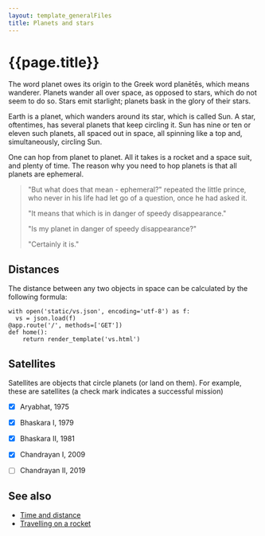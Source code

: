 ```yaml
---
layout: template_generalFiles
title: Planets and stars
---
```


# {{page.title}}

The word planet owes its origin to the Greek word planētēs, which means wanderer. Planets wander all over space, as opposed to stars, which do not seem to do so. Stars emit starlight; planets bask in the glory of their stars.

Earth is a planet, which wanders around its star, which is called Sun. A star, oftentimes, has several planets that keep circling it. Sun has nine or ten or eleven such planets, all spaced out in space, all spinning like a top and, simultaneously, circling Sun.

One can hop from planet to planet. All it takes is a rocket and a space suit, and plenty of time. The reason why you need to hop planets is that all planets are ephemeral.

> 
> "But what does that mean - ephemeral?" repeated the little prince, who never in his life had let go of a question, once he had asked it.
>
> "It means that which is in danger of speedy disappearance."
>
> "Is my planet in danger of speedy disappearance?"
>
> "Certainly it is."

## Distances

The distance between any two objects in space can be calculated by the following formula:

```
with open('static/vs.json', encoding='utf-8') as f:
  vs = json.load(f)
@app.route('/', methods=['GET'])
def home():
    return render_template('vs.html')
```

## Satellites

Satellites are objects that circle planets (or land on them). For example, these are satellites (a check mark indicates a successful mission)

- [x] Aryabhat, 1975
- [x] Bhaskara I, 1979
- [x] Bhaskara II, 1981
- [x] Chandrayan I, 2009
- [ ] Chandrayan II, 2019


## See also

-  [Time and distance](time_distance.md)
-  [Travelling on a rocket](rockets_travelling.md)

